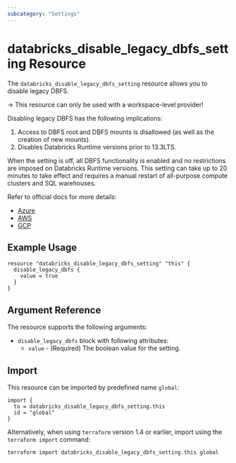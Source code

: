 ```yaml
---
subcategory: "Settings"
---
```


# databricks_disable_legacy_dbfs_setting Resource

The `databricks_disable_legacy_dbfs_setting` resource allows you to disable legacy DBFS.

-> This resource can only be used with a workspace-level provider!

Disabling legacy DBFS has the following implications:

1. Access to DBFS root and DBFS mounts is disallowed (as well as the creation of new mounts). 
2. Disables Databricks Runtime versions prior to 13.3LTS.

When the setting is off, all DBFS functionality is enabled and no restrictions are imposed on Databricks Runtime versions. This setting can take up to 20 minutes to take effect and requires a manual restart of all-purpose compute clusters and SQL warehouses.

Refer to official docs for more details:

- [Azure](https://learn.microsoft.com/azure/databricks/dbfs/disable-dbfs-root-mounts)
- [AWS](https://docs.databricks.com/aws/dbfs/disable-dbfs-root-mounts)
- [GCP](https://docs.gcp.databricks.com/dbfs/disable-dbfs-root-mounts)

## Example Usage

```hcl
resource "databricks_disable_legacy_dbfs_setting" "this" {
  disable_legacy_dbfs {
    value = true
  }
}
```

## Argument Reference

The resource supports the following arguments:

- `disable_legacy_dbfs` block with following attributes:
  - `value` - (Required) The boolean value for the setting.

## Import

This resource can be imported by predefined name `global`:

```hcl
import {
  to = databricks_disable_legacy_dbfs_setting.this
  id = "global"
}
```

Alternatively, when using `terraform` version 1.4 or earlier, import using the `terraform import` command:

```bash
terraform import databricks_disable_legacy_dbfs_setting.this global
```
